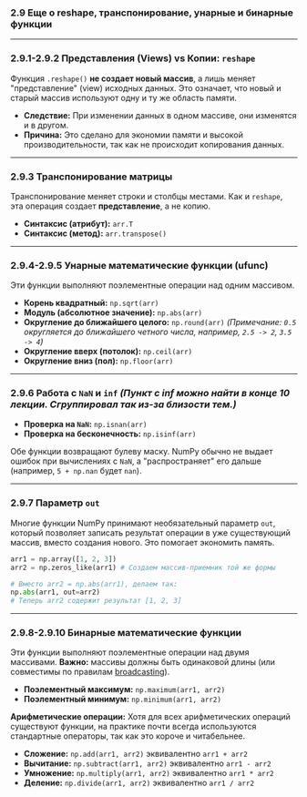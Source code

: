 ### 2.9 Еще о reshape, транспонирование, унарные и бинарные функции

---

### 2.9.1-2.9.2 Представления (Views) vs Копии: `reshape`

Функция `.reshape()` **не создает новый массив**, а лишь меняет "представление" (view) исходных данных. Это означает, что новый и старый массив используют одну и ту же область памяти.

*   **Следствие:** При изменении данных в одном массиве, они изменятся и в другом.
*   **Причина:** Это сделано для экономии памяти и высокой производительности, так как не происходит копирования данных.

---

### 2.9.3 Транспонирование матрицы

Транспонирование меняет строки и столбцы местами. Как и `reshape`, эта операция создает **представление**, а не копию.

*   **Синтаксис (атрибут):** `arr.T`
*   **Синтаксис (метод):** `arr.transpose()`

---

### 2.9.4-2.9.5 Унарные математические функции (ufunc)

Эти функции выполняют поэлементные операции над одним массивом.

*   **Корень квадратный:** `np.sqrt(arr)`
*   **Модуль (абсолютное значение):** `np.abs(arr)`
*   **Округление до ближайшего целого:** `np.round(arr)`
    *(Примечание: `0.5` округляется до ближайшего четного числа, например, `2.5 -> 2`, `3.5 -> 4`)*
*   **Округление вверх (потолок):** `np.ceil(arr)`
*   **Округление вниз (пол):** `np.floor(arr)`

---

### 2.9.6 Работа с `NaN` и `inf` *(Пункт с inf можно найти в конце 10 лекции. Сгруппировал так из-за близости тем.)*

*   **Проверка на `NaN`:** `np.isnan(arr)`
*   **Проверка на бесконечность:** `np.isinf(arr)`

Обе функции возвращают булеву маску. NumPy обычно не выдает ошибок при вычислениях с `NaN`, а "распространяет" его дальше (например, `5 + np.nan` будет `nan`).

---

### 2.9.7 Параметр `out`

Многие функции NumPy принимают необязательный параметр `out`, который позволяет записать результат операции в уже существующий массив, вместо создания нового. Это помогает экономить память.

```python
arr1 = np.array([1, 2, 3])
arr2 = np.zeros_like(arr1) # Создаем массив-приемник той же формы

# Вместо arr2 = np.abs(arr1), делаем так:
np.abs(arr1, out=arr2) 
# Теперь arr2 содержит результат [1, 2, 3]
```

---

### 2.9.8-2.9.10 Бинарные математические функции

Эти функции выполняют поэлементные операции над двумя массивами. **Важно:** массивы должны быть одинаковой длины (или совместимы по правилам [broadcasting](https://numpy.org/doc/stable/user/basics.broadcasting.html)).

*   **Поэлементный максимум:** `np.maximum(arr1, arr2)`
*   **Поэлементный минимум:** `np.minimum(arr1, arr2)`

**Арифметические операции:**
Хотя для всех арифметических операций существуют функции, на практике почти всегда используются стандартные операторы, так как это короче и читабельнее.

*   **Сложение:** `np.add(arr1, arr2)` эквивалентно `arr1 + arr2`
*   **Вычитание:** `np.subtract(arr1, arr2)` эквивалентно `arr1 - arr2`
*   **Умножение:** `np.multiply(arr1, arr2)` эквивалентно `arr1 * arr2`
*   **Деление:** `np.divide(arr1, arr2)` эквивалентно `arr1 / arr2`
